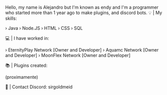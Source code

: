 Hello, my name is Alejandro but I'm known as endy and I'm a programmer who started more than 1 year ago to make plugins, and discord bots.
💡 | My skills:

› Java
› Node.JS
› HTML
› CSS
› SQL

💻 | I have worked in:

› EternityPlay Network [Owner and Developer]
› Aquamc Network [Owner and Developer]
› MoonFlex Network [Owner and Developer]

📚 | Plugins created:

(proximamente)

📖 | Contact Discord: sirgoldmeid
